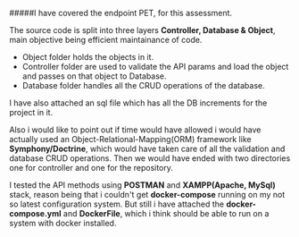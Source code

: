 #####I have covered the endpoint PET, for this assessment. 

The source code is split into three layers **Controller, Database & Object**, main objective being efficient maintainance of code. 
* Object folder holds the objects in it.
* Controller folder are used to validate the API params and load the object and passes on that object to Database.
* Database folder handles all the CRUD operations of the database. 

I have also attached an sql file which has all the DB increments for the project in it. 

Also i would like to point out if time would have allowed i would have actually used an Object-Relational-Mapping(ORM) 
framework like **Symphony/Doctrine**, which would have taken care of all the validation and database CRUD operations. 
Then we would have ended with two directories one for controller and one for the repository.

I tested the API methods using **POSTMAN** and **XAMPP(Apache, MySql)** stack, 
reason being that i couldn't get **docker-compose** running on my not so latest configuration system.
But still i have attached the **docker-compose.yml** and **DockerFile**, which i think should be able to run
on a system with docker installed.